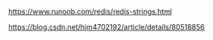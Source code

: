




https://www.runoob.com/redis/redis-strings.html

https://blog.csdn.net/hjm4702192/article/details/80518856